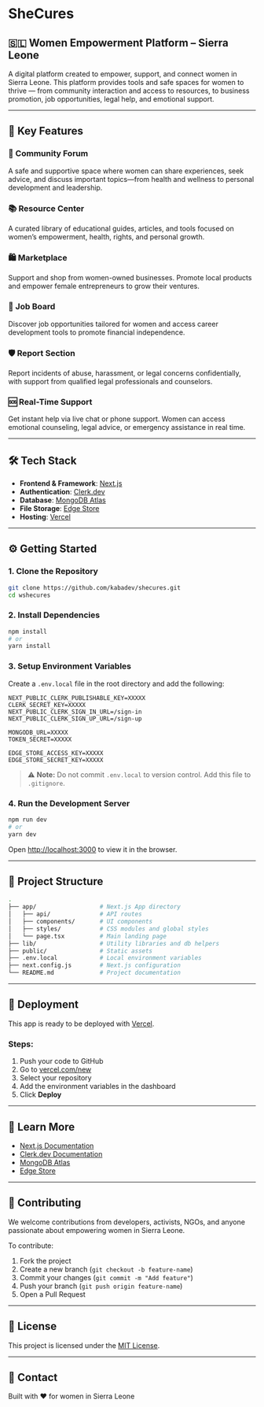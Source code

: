 # SheCures

## 🇸🇱 Women Empowerment Platform – Sierra Leone

A digital platform created to empower, support, and connect women in Sierra Leone. This platform provides tools and safe spaces for women to thrive — from community interaction and access to resources, to business promotion, job opportunities, legal help, and emotional support.

---

## 🌟 Key Features

### 💬 Community Forum

A safe and supportive space where women can share experiences, seek advice, and discuss important topics—from health and wellness to personal development and leadership.

### 📚 Resource Center

A curated library of educational guides, articles, and tools focused on women’s empowerment, health, rights, and personal growth.

### 🛍️ Marketplace

Support and shop from women-owned businesses. Promote local products and empower female entrepreneurs to grow their ventures.

### 💼 Job Board

Discover job opportunities tailored for women and access career development tools to promote financial independence.

### 🛡️ Report Section

Report incidents of abuse, harassment, or legal concerns confidentially, with support from qualified legal professionals and counselors.

### 🆘 Real-Time Support

Get instant help via live chat or phone support. Women can access emotional counseling, legal advice, or emergency assistance in real time.

---

## 🛠️ Tech Stack

- **Frontend & Framework**: [Next.js](https://nextjs.org)
- **Authentication**: [Clerk.dev](https://clerk.dev)
- **Database**: [MongoDB Atlas](https://www.mongodb.com/cloud/atlas)
- **File Storage**: [Edge Store](https://edgestore.dev)
- **Hosting**: [Vercel](https://vercel.com)

---

## ⚙️ Getting Started

### 1. Clone the Repository

```bash
git clone https://github.com/kabadev/shecures.git
cd wshecures
```

### 2. Install Dependencies

```bash
npm install
# or
yarn install
```

### 3. Setup Environment Variables

Create a `.env.local` file in the root directory and add the following:

```env
NEXT_PUBLIC_CLERK_PUBLISHABLE_KEY=XXXXX
CLERK_SECRET_KEY=XXXXX
NEXT_PUBLIC_CLERK_SIGN_IN_URL=/sign-in
NEXT_PUBLIC_CLERK_SIGN_UP_URL=/sign-up

MONGODB_URL=XXXXX
TOKEN_SECRET=XXXXX

EDGE_STORE_ACCESS_KEY=XXXXX
EDGE_STORE_SECRET_KEY=XXXXX
```

> ⚠️ **Note:** Do not commit `.env.local` to version control. Add this file to `.gitignore`.

### 4. Run the Development Server

```bash
npm run dev
# or
yarn dev
```

Open [http://localhost:3000](http://localhost:3000) to view it in the browser.

---

## 📁 Project Structure

```bash
.
├── app/                  # Next.js App directory
│   ├── api/              # API routes
│   ├── components/       # UI components
│   ├── styles/           # CSS modules and global styles
│   └── page.tsx          # Main landing page
├── lib/                  # Utility libraries and db helpers
├── public/               # Static assets
├── .env.local            # Local environment variables
├── next.config.js        # Next.js configuration
└── README.md             # Project documentation
```

---

## 🚀 Deployment

This app is ready to be deployed with [Vercel](https://vercel.com).

### Steps:

1. Push your code to GitHub
2. Go to [vercel.com/new](https://vercel.com/new)
3. Select your repository
4. Add the environment variables in the dashboard
5. Click **Deploy**

---

## 🧩 Learn More

- [Next.js Documentation](https://nextjs.org/docs)
- [Clerk.dev Documentation](https://clerk.dev/docs)
- [MongoDB Atlas](https://www.mongodb.com/cloud/atlas)
- [Edge Store](https://edgestore.dev)

---

## 🙌 Contributing

We welcome contributions from developers, activists, NGOs, and anyone passionate about empowering women in Sierra Leone.

To contribute:

1. Fork the project
2. Create a new branch (`git checkout -b feature-name`)
3. Commit your changes (`git commit -m "Add feature"`)
4. Push your branch (`git push origin feature-name`)
5. Open a Pull Request

---

## 📄 License

This project is licensed under the [MIT License](LICENSE).

---

## 💌 Contact

Built with ❤️ for women in Sierra Leone
